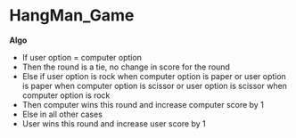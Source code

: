 # HangMan_Game

**Algo**
- If user option = computer option
- Then the round is a tie, no change in score for the round
- Else if user option is rock when computer option is paper or user option is paper when computer option is scissor or user option is scissor when computer option is rock
- Then computer wins this round and increase computer score by 1
- Else in all other cases
- User wins this round and increase user score by 1



